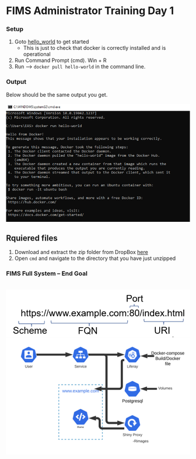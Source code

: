 # FIMS Administrator Training Day 1

### Setup

1. Goto [hello_world](https://hub.docker.com/_/hello-world) to get started
   - This is just to check that docker is correctly installed and is operational 
2. Run Command Prompt (cmd). Win + R 
3. Run --> `docker pull hello-world` in the command line.
   
### Output

Below should be the same output you get.
<br><br>
<img src="../Images/Picture28.png">

## Rquiered files

1. Download and extract the zip folder from DropBox [here](https://www.dropbox.com/s/ktzmw04r2gssp30/AdminTraining.zip?dl=1)
2. Open `cmd` and navigate to the directory that you have just unzipped 

### FIMS Full System – End Goal 
<br>
<img src="../Images/Picture29.png">
<img src="../Images/Picture30.png">